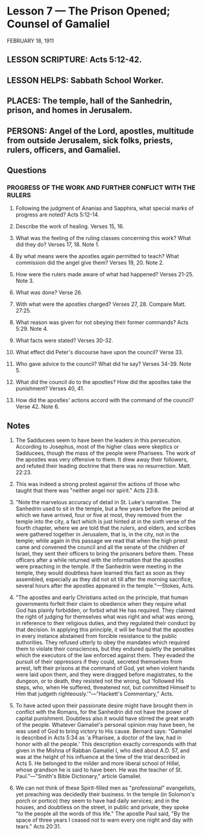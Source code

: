 # Lesson 7 — The Prison Opened; Counsel of Gamaliel

FEBRUARY 18, 1911

## LESSON SCRIPTURE: Acts 5:12-42.

## LESSON HELPS: Sabbath School Worker.

## PLACES: The temple, hall of the Sanhedrin, prison, and homes in Jerusalem.

## PERSONS: Angel of the Lord, apostles, multitude from outside Jerusalem, sick folks, priests, rulers, officers, and Gamaliel.

## Questions

### PROGRESS OF THE WORK AND FURTHER CONFLICT WITH THE RULERS

1. Following the judgment of Ananias and Sapphira, what special marks of progress are noted? Acts 5:12-14.

2. Describe the work of healing. Verses 15, 16.

3. What was the feeling of the ruling classes concerning this work? What did they do? Verses 17, 18. Note 1.

4. By what means were the apostles again permitted to teach? What commission did the angel give them? Verses 19, 20. Note 2.

5. How were the rulers made aware of what had happened? Verses 21-25. Note 3.

6. What was done? Verse 26.

7. With what were the apostles charged? Verses 27, 28. Compare Matt. 27:25.

8. What reason was given for not obeying their former commands? Acts 5:29. Note 4.

9. What facts were stated? Verses 30-32.

10. What effect did Peter's discourse have upon the council? Verse 33.

11. Who gave advice to the council? What did he say? Verses 34-39. Note 5.

12. What did the council do to the apostles? How did the apostles take the punishment? Verses 40, 41.

13. How did the apostles' actions accord with the command of the council? Verse 42. Note 6.

## Notes

1. The Sadducees seem to have been the leaders in this persecution. According to Josephus, most of the higher class were skeptics or Sadducees, though the mass of the people were Pharisees. The work of the apostles was very offensive to them. It drew away their followers, and refuted their leading doctrine that there was no resurrection. Matt. 22:23.

2. This was indeed a strong protest against the actions of those who taught that there was "neither angel nor spirit." Acts 23:8.

3. "Note the marvelous accuracy of detail in St. Luke's narrative. The Sanhedrin used to sit in the temple, but a few years before the period at which we have arrived, four or five at most, they removed from the temple into the city, a fact which is just hinted at in the sixth verse of the fourth chapter, where we are told that the rulers, and elders, and scribes were gathered together in Jerusalem, that is, in the city, not in the temple; while again in this passage we read that when the high priest came and convened the council and all the senate of the children of Israel, they sent their officers to bring the prisoners before them. These officers after a while returned with the information that the apostles were preaching in the temple. If the Sanhedrin were meeting in the temple, they would doubtless have learned this fact as soon as they assembled, especially as they did not sit till after the morning sacrifice, several hours after the apostles appeared in the temple."—Stokes, Acts.

4. "The apostles and early Christians acted on the principle, that human governments forfeit their claim to obedience when they require what God has plainly forbidden, or forbid what He has required. They claimed the right of judging for themselves what was right and what was wrong, in reference to their religious duties, and they regulated their conduct by that decision. In applying this principle, it will be found that the apostles in every instance abstained from forcible resistance to the public authorities. They refused utterly to obey the mandates which required them to violate their consciences, but they endured quietly the penalties which the executors of the law enforced against them. They evaded the pursuit of their oppressors if they could, secreted themselves from arrest, left their prisons at the command of God, yet when violent hands were laid upon them, and they were dragged before magistrates, to the dungeon, or to death, they resisted not the wrong, but 'followed His steps, who, when He suffered, threatened not, but committed Himself to Him that judgeth righteously.'"—"Hackett's Commentary," Acts.

5. To have acted upon their passionate desire might have brought them in conflict with the Romans, for the Sanhedrin did not have the power of capital punishment. Doubtless also it would have stirred the great wrath of the people. Whatever Gamaliel's personal opinion may have been, he was used of God to bring victory to His cause. Bernard says: "Gamaliel is described in Acts 5:34 as 'a Pharisee, a doctor of the law, had in honor with all the people.' This description exactly corresponds with that given in the Mishna of Rabban Gamaliel I, who died about A.D. 57, and was at the height of his influence at the time of the trial described in Acts 5. He belonged to the milder and more liberal school of Hillel, whose grandson he is said to have been. He was the teacher of St. Paul."—"Smith's Bible Dictionary," article Gamaliel.

6. We can not think of these Spirit-filled men as "professional" evangelists, yet preaching was decidedly their business. In the temple (in Solomon's porch or portico) they seem to have had daily services; and in the houses, and doubtless on the street, in public and private, they spoke "to the people all the words of this life." The apostle Paul said, "By the space of three years I ceased not to warn every one night and day with tears." Acts 20:31.